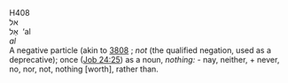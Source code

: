 <body>
  <p>H408<br>  אל  <br> אַל  ‎  ‘al  <br><i>al </i><br>A negative particle (akin to <a href="h3808.htm">3808</a> ; <i>not</i> (the qualified negation, used as a deprecative); once (<a href="job024.htm#025">Job 24:25</a>) as a noun, <i>nothing: - </i>nay, neither, + never, no, nor, not, nothing [worth], rather than.<br></p>
 </body>